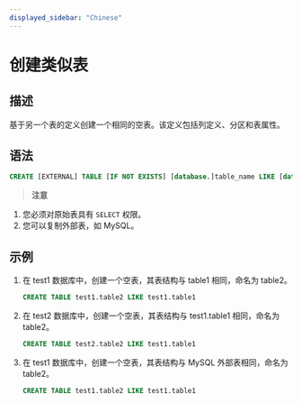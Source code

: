```yaml
---
displayed_sidebar: "Chinese"
---
```


# 创建类似表

## 描述

基于另一个表的定义创建一个相同的空表。该定义包括列定义、分区和表属性。

## 语法

```sql
CREATE [EXTERNAL] TABLE [IF NOT EXISTS] [database.]table_name LIKE [database.]table_name
```

> **注意**

1. 您必须对原始表具有 `SELECT` 权限。
2. 您可以复制外部表，如 MySQL。

## 示例

1. 在 test1 数据库中，创建一个空表，其表结构与 table1 相同，命名为 table2。

    ```sql
    CREATE TABLE test1.table2 LIKE test1.table1
    ```

2. 在 test2 数据库中，创建一个空表，其表结构与 test1.table1 相同，命名为 table2。

    ```sql
    CREATE TABLE test2.table2 LIKE test1.table1
    ```

3. 在 test1 数据库中，创建一个空表，其表结构与 MySQL 外部表相同，命名为 table2。

    ```sql
    CREATE TABLE test1.table2 LIKE test1.table1
    ```